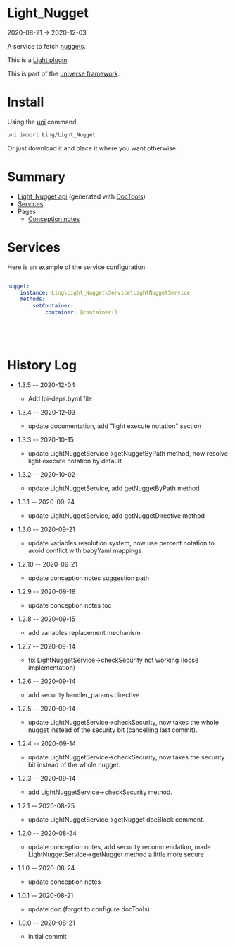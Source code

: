 Light_Nugget
===========
2020-08-21 -> 2020-12-03



A service to fetch [nuggets](https://github.com/lingtalfi/Light/blob/master/personal/mydoc/pages/nomenclature.md#nugget).


This is a [Light plugin](https://github.com/lingtalfi/Light/blob/master/doc/pages/plugin.md).

This is part of the [universe framework](https://github.com/karayabin/universe-snapshot).


Install
==========
Using the [uni](https://github.com/lingtalfi/universe-naive-importer) command.
```bash
uni import Ling/Light_Nugget
```

Or just download it and place it where you want otherwise.






Summary
===========
- [Light_Nugget api](https://github.com/lingtalfi/Light_Nugget/blob/master/doc/api/Ling/Light_Nugget.md) (generated with [DocTools](https://github.com/lingtalfi/DocTools))
- [Services](#services)
- Pages
    - [Conception notes](https://github.com/lingtalfi/Light_Nugget/blob/master/doc/pages/conception-notes.md)






Services
=========


Here is an example of the service configuration:

```yaml

nugget:
    instance: Ling\Light_Nugget\Service\LightNuggetService
    methods:
        setContainer:
            container: @container()






```



History Log
=============

- 1.3.5 -- 2020-12-04

    - Add lpi-deps.byml file

- 1.3.4 -- 2020-12-03

    - update documentation, add "light execute notation" section
    
- 1.3.3 -- 2020-10-15

    - update LightNuggetService->getNuggetByPath method, now resolve light execute notation by default
    
- 1.3.2 -- 2020-10-02

    - update LightNuggetService, add getNuggetByPath method
    
- 1.3.1 -- 2020-09-24

    - update LightNuggetService, add getNuggetDirective method
    
- 1.3.0 -- 2020-09-21

    - update variables resolution system, now use percent notation to avoid conflict with babyYaml mappings
    
- 1.2.10 -- 2020-09-21

    - update conception notes suggestion path
    
- 1.2.9 -- 2020-09-18

    - update conception notes toc
    
- 1.2.8 -- 2020-09-15

    - add variables replacement mechanism
    
- 1.2.7 -- 2020-09-14

    - fix LightNuggetService->checkSecurity not working (loose implementation)
    
- 1.2.6 -- 2020-09-14

    - add security.handler_params directive
    
- 1.2.5 -- 2020-09-14

    - update LightNuggetService->checkSecurity, now takes the whole nugget instead of the security bit (cancelling last commit).
    
- 1.2.4 -- 2020-09-14

    - update LightNuggetService->checkSecurity, now takes the security bit instead of the whole nugget.
    
- 1.2.3 -- 2020-09-14

    - add LightNuggetService->checkSecurity method.
    
- 1.2.1 -- 2020-08-25

    - update LightNuggetService->getNugget docBlock comment.
    
- 1.2.0 -- 2020-08-24

    - update conception notes, add security recommendation, made LightNuggetService->getNugget method a little more secure
    
- 1.1.0 -- 2020-08-24

    - update conception notes
    
- 1.0.1 -- 2020-08-21

    - update doc (forgot to configure docTools)
    
- 1.0.0 -- 2020-08-21

    - initial commit
